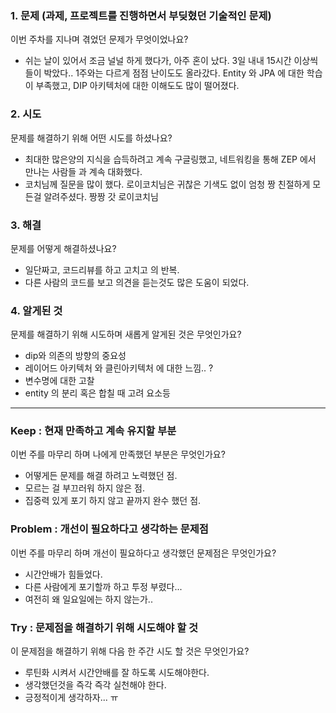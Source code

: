<h3 id="1-문제-과제-프로젝트를-진행하면서-부딪혔던-기술적인-문제">1. 문제 <strong>(과제, 프로젝트를 진행하면서 부딪혔던 기술적인 문제)</strong></h3>
<p>이번 주차를 지나며 겪었던 문제가 무엇이었나요?</p>
<ul>
<li>쉬는 날이 있어서 조금 널널 하게 했다가, 아주 혼이 났다.
3일 내내 15시간 이상씩 들이 박았다.. 1주와는 다르게 점점 난이도도 올라갔다. Entity 와 JPA 에 대한 학습이 부족했고, DIP 아키텍처에 대한 이해도도 많이 떨어졌다.</li>
</ul>
<h3 id="2-시도"><strong>2. 시도</strong></h3>
<p>문제를 해결하기 위해 어떤 시도를 하셨나요?</p>
<ul>
<li>최대한 많은양의 지식을 습득하려고 계속 구글링했고,
네트워킹을 통해 ZEP 에서 만나는 사람들 과 계속 대화했다.</li>
<li>코치님께 질문을 많이 했다. 로이코치님은 귀찮은 기색도 없이 엄청 짱 친절하게 모든걸 알려주셨다. 짱짱 갓 로이코치님</li>
</ul>
<h3 id="3-해결"><strong>3. 해결</strong></h3>
<p>문제를 어떻게 해결하셨나요?</p>
<ul>
<li>일단짜고, 코드리뷰를 하고 고치고 의 반복.</li>
<li>다른 사람의 코드를 보고 의견을 듣는것도 많은 도움이 되었다.</li>
</ul>
<h3 id="4-알게된-것"><strong>4. 알게된 것</strong></h3>
<p>문제를 해결하기 위해 시도하며 새롭게 알게된 것은 무엇인가요? </p>
<ul>
<li>dip와 의존의 방향의 중요성</li>
<li>레이어드 아키텍처 와 클린아키텍처 에 대한 느낌.. ?</li>
<li>변수명에 대한 고찰</li>
<li>entity 의 분리 혹은 합칠 때 고려 요소등</li>
</ul>
<hr />
<h3 id="keep--현재-만족하고-계속-유지할-부분"><strong>Keep : 현재 만족하고 계속 유지할 부분</strong></h3>
<p>이번 주를 마무리 하며 나에게 만족했던 부분은 무엇인가요?</p>
<ul>
<li>어떻게든 문제를 해결 하려고 노력했던 점.</li>
<li>모르는 걸 부끄러워 하지 않은 점.</li>
<li>집중력 있게 포기 하지 않고 끝까지 완수 했던 점.</li>
</ul>
<h3 id="problem--개선이-필요하다고-생각하는-문제점"><strong>Problem : 개선이 필요하다고 생각하는 문제점</strong></h3>
<p>이번 주를 마무리 하며 개선이 필요하다고 생각했던 문제점은 무엇인가요?</p>
<ul>
<li>시간안배가 힘들었다.</li>
<li>다른 사람에게 포기할까 하고 투정 부렸다...</li>
<li>여전히 왜 일요일에는 하지 않는가..</li>
</ul>
<h3 id="try--문제점을-해결하기-위해-시도해야-할-것"><strong>Try : 문제점을 해결하기 위해 시도해야 할 것</strong></h3>
<p>이 문제점을 해결하기 위해 다음 한 주간 시도 할 것은 무엇인가요? </p>
<ul>
<li>루틴화 시켜서 시간안배를 잘 하도록 시도해야한다.</li>
<li>생각했던것을 즉각 즉각 실천해야 한다.</li>
<li>긍정적이게 생각하자... ㅠ</li>
</ul>